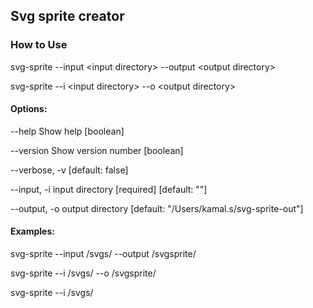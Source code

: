 ## Svg sprite creator

### How to Use

svg-sprite --input \<input directory> --output \<output directory>

svg-sprite --i \<input directory> --o \<output directory>

#### Options:

  --help         Show help                                             [boolean]

  --version      Show version number                                   [boolean]

  --verbose, -v                                                 [default: false]

  --input, -i    input directory                        [required] [default: ""]

  --output, -o   output directory     [default: "/Users/kamal.s/svg-sprite-out"]

#### Examples:
  svg-sprite --input /svgs/ --output /svgsprite/

  svg-sprite --i /svgs/ --o /svgsprite/

  svg-sprite --i /svgs/